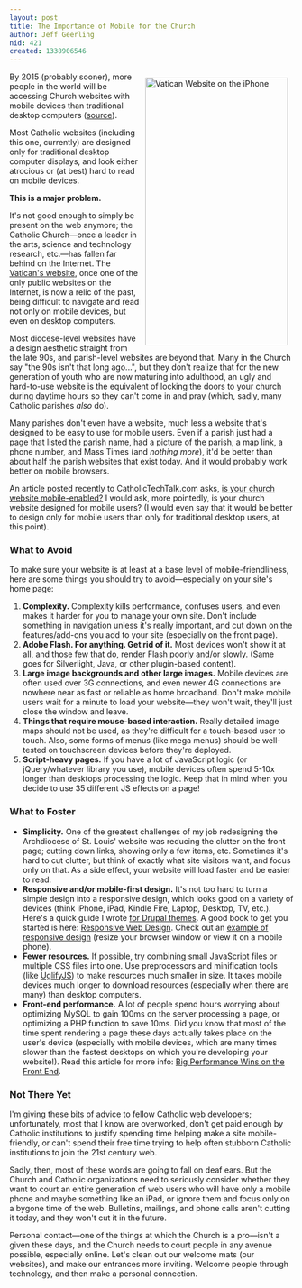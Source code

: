 ```yaml
---
layout: post
title: The Importance of Mobile for the Church
author: Jeff Geerling
nid: 421
created: 1338906546
---
```

<img src="http://www.opensourcecatholic.com/sites/opensourcecatholic.com/files/user-uploads/Jeff%20Geerling/vatican-website-iphone.png" alt="Vatican Website on the iPhone" width="253" height="475" style="float: right; margin: 10px;" />By 2015 (probably sooner), more people in the world will be accessing Church websites with mobile devices than traditional desktop computers (<a href="http://www.lukew.com/ff/entry.asp?1510">source</a>).

Most Catholic websites (including this one, currently) are designed only for traditional desktop computer displays, and look either atrocious or (at best) hard to read on mobile devices.

<strong>This is a major problem.</strong>

It's not good enough to simply be present on the web anymore; the Catholic Church—once a leader in the arts, science and technology research, etc.—has fallen far behind on the Internet. The <a href="http://www.vatican.va/">Vatican's website</a>, once one of the only public websites on the Internet, is now a relic of the past, being difficult to navigate and read not only on mobile devices, but even on desktop computers.

Most diocese-level websites have a design aesthetic straight from the late 90s, and parish-level websites are beyond that. Many in the Church say "the 90s isn't that long ago...", but they don't realize that for the new generation of youth who are now maturing into adulthood, an ugly and hard-to-use website is the equivalent of locking the doors to your church during daytime hours so they can't come in and pray (which, sadly, many Catholic parishes <em>also</em> do).

Many parishes don't even have a website, much less a website that's designed to be easy to use for mobile users. Even if a parish just had a page that listed the parish name, had a picture of the parish, a map link, a phone number, and Mass Times (and <em>nothing more</em>), it'd be better than about half the parish websites that exist today. And it would probably work better on mobile browsers.

An article posted recently to CatholicTechTalk.com asks, <a href="http://catholictechtalk.com/2012/06/05/is-your-church-website-mobile-enabled-2/">is your church website mobile-enabled?</a> I would ask, more pointedly, is your church website designed for mobile users? (I would even say that it would be better to design only for mobile users than only for traditional desktop users, at this point).

<h3>What to Avoid</h3>

To make sure your website is at least at a base level of mobile-friendliness, here are some things you should try to avoid—especially on your site's home page:

<ol>
	<li><strong>Complexity.</strong>
Complexity kills performance, confuses users, and even makes it harder for you to manage your own site. Don't include something in navigation unless it's really important, and cut down on the features/add-ons you add to your site (especially on the front page).</li>
	<li><strong>Adobe Flash. For anything. Get rid of it.</strong>
Most devices won't show it at all, and those few that do, render Flash poorly and/or slowly. (Same goes for Silverlight, Java, or other plugin-based content).</li>
	<li><strong>Large image backgrounds and other large images.</strong>
Mobile devices are often used over 3G connections, and even newer 4G connections are nowhere near as fast or reliable as home broadband. Don't make mobile users wait for a minute to load your website—they won't wait, they'll just close the window and leave.</li>
	<li><strong>Things that require mouse-based interaction.</strong>
Really detailed image maps should not be used, as they're difficult for a touch-based user to touch. Also, some forms of menus (like mega menus) should be well-tested on touchscreen devices before they're deployed.</li>
	<li><strong>Script-heavy pages.</strong>
If you have a lot of JavaScript logic (or jQuery/whatever library you use), mobile devices often spend 5-10x longer than desktops processing the logic. Keep that in mind when you decide to use 35 different JS effects on a page!&nbsp;</li>
</ol>

<h3>What to Foster</h3>

<ul>
	<li><strong>Simplicity.</strong>
One of the greatest challenges of my job redesigning the Archdiocese of St. Louis' website was reducing the clutter on the front page; cutting down links, showing only a few items, etc. Sometimes it's hard to cut clutter, but think of exactly what site visitors want, and focus only on that. As a side effect, your website will load faster and be easier to read.</li>
	<li><strong>Responsive and/or mobile-first design.</strong>
It's not too hard to turn a simple design into a responsive design, which looks good on a variety of devices (think iPhone, iPad, Kindle Fire, Laptop, Desktop, TV, etc.). Here's a quick guide I wrote <a href="http://www.midwesternmac.com/blogs/jeff-geerling/making-your-current-drupal">for Drupal themes</a>. A good book to get you started is here: <a href="http://www.amazon.com/gp/product/B005SYWGXW/ref=as_li_ss_tl?ie=UTF8&amp;tag=httpwwwmidw06-20&amp;linkCode=as2&amp;camp=1789&amp;creative=390957&amp;creativeASIN=B005SYWGXW">Responsive Web Design</a>. Check out an <a href="http://www.lifeisaprayer.com/blog/2012/life-a-prayer-looking-great">example of responsive design</a> (resize your browser window or view it on a mobile phone).</li>
	<li><strong>Fewer resources.</strong>
If possible, try combining small JavaScript files or multiple CSS files into one. Use preprocessors and minification tools (like <a href="http://marijnhaverbeke.nl/uglifyjs">UglifyJS</a>) to make resources much smaller in size. It takes mobile devices much longer to download resources (especially when there are many) than desktop computers.</li>
	<li><strong>Front-end performance.</strong>
A lot of people spend hours worrying about optimizing MySQL to gain 100ms on the server processing a page, or optimizing a PHP function to save 10ms. Did you know that most of the time spent rendering a page these days actually takes place on the user's device (especially with mobile devices, which are many times slower than the fastest desktops on which you're developing your website!). Read this article for more info: <a href="http://drupalwatchdog.com/1/2/big-performance-wins-on-front-end">Big Performance Wins on the Front End</a>.</li>
</ul>

<h3>Not There Yet</h3>

I'm giving these bits of advice to fellow Catholic web developers; unfortunately, most that I know are overworked, don't get paid enough by Catholic institutions to justify spending time helping make a site mobile-friendly, or can't spend their free time trying to help often stubborn Catholic institutions to join the 21st century web.

Sadly, then, most of these words are going to fall on deaf ears. But the Church and Catholic organizations need to seriously consider whether they want to court an entire generation of web users who will have only a mobile phone and maybe something like an iPad, or ignore them and focus only on a bygone time of the web. Bulletins, mailings, and phone calls aren't cutting it today, and they won't cut it in the future.

Personal contact—one of the things at which the Church is a pro—isn't a given these days, and the Church needs to court people in any avenue possible, especially online. Let's clean out our welcome mats (our websites), and make our entrances more inviting. Welcome people through technology, and then make a personal connection.
